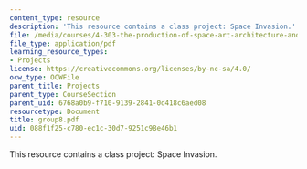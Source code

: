 ```yaml
---
content_type: resource
description: 'This resource contains a class project: Space Invasion.'
file: /media/courses/4-303-the-production-of-space-art-architecture-and-urbanism-in-dialogue-fall-2006/088f1f25c780ec1c30d79251c98e46b1_group8.pdf
file_type: application/pdf
learning_resource_types:
- Projects
license: https://creativecommons.org/licenses/by-nc-sa/4.0/
ocw_type: OCWFile
parent_title: Projects
parent_type: CourseSection
parent_uid: 6768a0b9-f710-9139-2841-0d418c6aed08
resourcetype: Document
title: group8.pdf
uid: 088f1f25-c780-ec1c-30d7-9251c98e46b1
---
```

This resource contains a class project: Space Invasion.